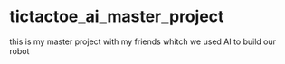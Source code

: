 # tictactoe_ai_master_project
this is my master project with my friends whitch we used AI to build our robot 
